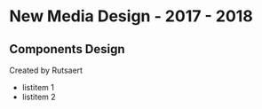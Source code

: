 # New Media Design - 2017 - 2018

## Components Design

Created by Rutsaert

- listitem 1
- listitem 2
